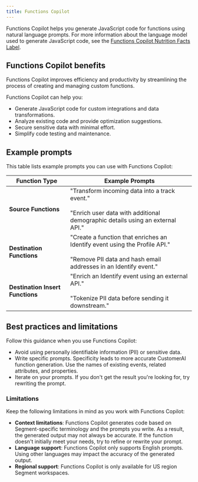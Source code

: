 ```yaml
---
title: Functions Copilot
---
```


Functions Copilot helps you generate JavaScript code for functions using natural language prompts. For more information about the language model used to generate JavaScript code, see the [Functions Copilot Nutrition Facts Label](/docs/connections/functions/functions-copilot-nutrition-facts/).

## Functions Copilot benefits

Functions Copilot improves efficiency and productivity by streamlining the process of creating and managing custom functions. 

Functions Copilot can help you:

- Generate JavaScript code for custom integrations and data transformations.
- Analyze existing code and provide optimization suggestions.
- Secure sensitive data with minimal effort.
- Simplify code testing and maintenance.

## Example prompts

This table lists example prompts you can use with Functions Copilot:

| Function Type                    | Example Prompts                                                                                                                                    |
| -------------------------------- | -------------------------------------------------------------------------------------------------------------------------------------------------- |
| **Source Functions**             | "Transform incoming data into a track event."<br><br>"Enrich user data with additional demographic details using an external API."                 |
| **Destination Functions**        | "Create a function that enriches an Identify event using the Profile API."<br><br>"Remove PII data and hash email addresses in an Identify event." |
| **Destination Insert Functions** | "Enrich an Identify event using an external API."<br><br>"Tokenize PII data before sending it downstream."                                         |

## Best practices and limitations

Follow this guidance when you use Functions Copilot:

- Avoid using personally identifiable information (PII) or sensitive data.
- Write specific prompts. Specificity leads to more accurate CustomerAI function generation. Use the names of existing events, related attributes, and properties.
- Iterate on your prompts. If you don't get the result you're looking for, try rewriting the prompt.

###  Limitations

Keep the following limitations in mind as you work with Functions Copilot:

- **Context limitations**: Functions Copilot generates code based on Segment-specific terminology and the prompts you write. As a result, the generated output may not always be accurate. If the function doesn't initially meet your needs, try to refine or rewrite your prompt.
- **Language support**: Functions Copilot only supports English prompts. Using other languages may impact the accuracy of the generated output.
- **Regional support**: Functions Copilot is only available for US region Segment workspaces.